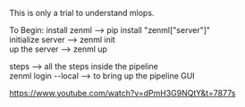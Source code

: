 This is only a trial to understand mlops.

To Begin:
install zenml --> pip install "zenml["server"]" \
initialize server --> zenml init \
up the server --> zenml up


steps --> all the steps inside the pipeline \
zenml login --local --> to bring up the pipeline GUI



https://www.youtube.com/watch?v=dPmH3G9NQtY&t=7877s